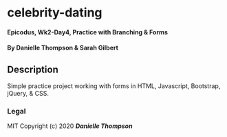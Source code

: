# celebrity-dating

#### Epicodus, Wk2-Day4, Practice with Branching &amp; Forms

#### By Danielle Thompson & Sarah Gilbert

## Description

Simple practice project working with forms in HTML, Javascript, Bootstrap, jQuery, & CSS. 

### Legal 

MIT Copyright (c) 2020 **_Danielle Thompson_**
